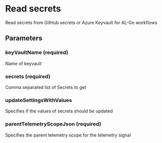 # Read secrets
Read secrets from GitHub secrets or Azure Keyvault for AL-Go workflows
## Parameters
### keyVaultName (required)
Name of keyvault
### secrets (required)
Comma separated list of Secrets to get
### updateSettingsWithValues
Specifies if the values of secrets should be updated
### parentTelemetryScopeJson (required)
Specifies the parent telemetry scope for the telemetry signal
